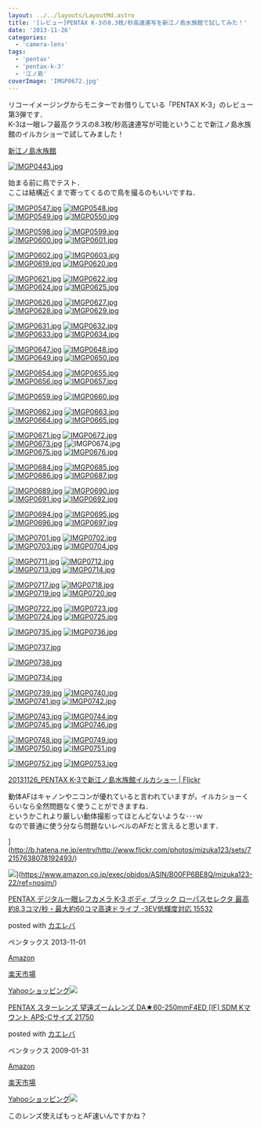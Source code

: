 ```yaml
---
layout: ../../layouts/LayoutMd.astro
title: '[レビュー]PENTAX K-3の8.3枚/秒高速連写を新江ノ島水族館で試してみた！'
date: '2013-11-26'
categories:
  - 'camera-lens'
tags:
  - 'pentax'
  - 'pentax-k-3'
  - '江ノ島'
coverImage: 'IMGP0672.jpg'
---
```


リコーイメージングからモニターでお借りしている「PENTAX K-3」のレビュー第3弾です．  
K-3は一眼レフ最高クラスの8.3枚/秒高速連写が可能ということで新江ノ島水族館のイルカショーで試してみました！

[新江ノ島水族館](https://www.enosui.com/)

[![IMGP0443.jpg](/archive/images/11066634373_16834079ec_b.jpg)](http://www.flickr.com/photos/67522130@N08/11066634373/ 'IMGP0443.jpg')

始まる前に鳥でテスト．  
ここは結構近くまで寄ってくるので鳥を撮るのもいいですね．

[![IMGP0547.jpg](/archive/images/11066586524_050a3dbc1c.jpg)](http://www.flickr.com/photos/67522130@N08/11066586524/ 'IMGP0547.jpg')
[![IMGP0548.jpg](/archive/images/11066565596_4e005a115f.jpg)](http://www.flickr.com/photos/67522130@N08/11066565596/ 'IMGP0548.jpg')  
[![IMGP0549.jpg](/archive/images/11066568546_d28112d88f.jpg)](http://www.flickr.com/photos/67522130@N08/11066568546/ 'IMGP0549.jpg')
[![IMGP0550.jpg](/archive/images/11066570676_2295c108d6.jpg)](http://www.flickr.com/photos/67522130@N08/11066570676/ 'IMGP0550.jpg')

[![IMGP0598.jpg](/archive/images/11066573926_8b3e6d44b5.jpg)](http://www.flickr.com/photos/67522130@N08/11066573926/ 'IMGP0598.jpg')
[![IMGP0599.jpg](/archive/images/11066601714_c0216398d8.jpg)](http://www.flickr.com/photos/67522130@N08/11066601714/ 'IMGP0599.jpg')  
[![IMGP0600.jpg](/archive/images/11066655663_a9ef700983.jpg)](http://www.flickr.com/photos/67522130@N08/11066655663/ 'IMGP0600.jpg')
[![IMGP0601.jpg](/archive/images/11066660933_b39c73a7f0.jpg)](http://www.flickr.com/photos/67522130@N08/11066660933/ 'IMGP0601.jpg')

[![IMGP0602.jpg](/archive/images/11066496155_8f51b6b77a.jpg)](http://www.flickr.com/photos/67522130@N08/11066496155/ 'IMGP0602.jpg')
[![IMGP0603.jpg](/archive/images/11066616004_9fb7a7a238.jpg)](http://www.flickr.com/photos/67522130@N08/11066616004/ 'IMGP0603.jpg')  
[![IMGP0619.jpg](/archive/images/11066669553_87ce8281c5.jpg)](http://www.flickr.com/photos/67522130@N08/11066669553/ 'IMGP0619.jpg')
[![IMGP0620.jpg](/archive/images/11066597066_6b5222f739.jpg)](http://www.flickr.com/photos/67522130@N08/11066597066/ 'IMGP0620.jpg')

[![IMGP0621.jpg](/archive/images/11066624844_0c7a7c0b15.jpg)](http://www.flickr.com/photos/67522130@N08/11066624844/ 'IMGP0621.jpg')
[![IMGP0622.jpg](/archive/images/11066679253_78eea085c1.jpg)](http://www.flickr.com/photos/67522130@N08/11066679253/ 'IMGP0622.jpg')  
[![IMGP0624.jpg](/archive/images/11066515735_f226f73130.jpg)](http://www.flickr.com/photos/67522130@N08/11066515735/ 'IMGP0624.jpg')
[![IMGP0625.jpg](/archive/images/11066687513_4d4377aea8.jpg)](http://www.flickr.com/photos/67522130@N08/11066687513/ 'IMGP0625.jpg')

[![IMGP0626.jpg](/archive/images/11066690763_e428cf44f5.jpg)](http://www.flickr.com/photos/67522130@N08/11066690763/ 'IMGP0626.jpg')
[![IMGP0627.jpg](/archive/images/11066693033_079324ed2f.jpg)](http://www.flickr.com/photos/67522130@N08/11066693033/ 'IMGP0627.jpg')  
[![IMGP0628.jpg](/archive/images/11066697893_b8a78833ba.jpg)](http://www.flickr.com/photos/67522130@N08/11066697893/ 'IMGP0628.jpg')
[![IMGP0629.jpg](/archive/images/11066650344_08efff80cb.jpg)](http://www.flickr.com/photos/67522130@N08/11066650344/ 'IMGP0629.jpg')

[![IMGP0631.jpg](/archive/images/11066632946_314fbbb096.jpg)](http://www.flickr.com/photos/67522130@N08/11066632946/ 'IMGP0631.jpg')
[![IMGP0632.jpg](/archive/images/11066635506_68c231f647.jpg)](http://www.flickr.com/photos/67522130@N08/11066635506/ 'IMGP0632.jpg')  
[![IMGP0633.jpg](/archive/images/11066662184_2d7868635d.jpg)](http://www.flickr.com/photos/67522130@N08/11066662184/ 'IMGP0633.jpg')
[![IMGP0634.jpg](/archive/images/11066641666_151e6d2956.jpg)](http://www.flickr.com/photos/67522130@N08/11066641666/ 'IMGP0634.jpg')

[![IMGP0647.jpg](/archive/images/11066552385_8bd2e3e347.jpg)](http://www.flickr.com/photos/67522130@N08/11066552385/ 'IMGP0647.jpg')
[![IMGP0648.jpg](/archive/images/11066671704_42f99f1600.jpg)](http://www.flickr.com/photos/67522130@N08/11066671704/ 'IMGP0648.jpg')  
[![IMGP0649.jpg](/archive/images/11066651926_1f62120878.jpg)](http://www.flickr.com/photos/67522130@N08/11066651926/ 'IMGP0649.jpg')
[![IMGP0650.jpg](/archive/images/11066562925_61d1835146.jpg)](http://www.flickr.com/photos/67522130@N08/11066562925/ 'IMGP0650.jpg')

[![IMGP0654.jpg](/archive/images/11066692064_d061cfcf09.jpg)](http://www.flickr.com/photos/67522130@N08/11066692064/ 'IMGP0654.jpg')
[![IMGP0655.jpg](/archive/images/11066747793_63276e33b4.jpg)](http://www.flickr.com/photos/67522130@N08/11066747793/ 'IMGP0655.jpg')  
[![IMGP0656.jpg](/archive/images/11066676476_a373ba4ace.jpg)](http://www.flickr.com/photos/67522130@N08/11066676476/ 'IMGP0656.jpg')
[![IMGP0657.jpg](/archive/images/11066754673_d57af14aa7.jpg)](http://www.flickr.com/photos/67522130@N08/11066754673/ 'IMGP0657.jpg')

[![IMGP0659.jpg](/archive/images/11066761273_e24f3b3d6d.jpg)](http://www.flickr.com/photos/67522130@N08/11066761273/ 'IMGP0659.jpg')
[![IMGP0660.jpg](/archive/images/11066710724_7d1306ae26.jpg)](http://www.flickr.com/photos/67522130@N08/11066710724/ 'IMGP0660.jpg')

[![IMGP0662.jpg](/archive/images/11066769743_e09ab49bae.jpg)](http://www.flickr.com/photos/67522130@N08/11066769743/ 'IMGP0662.jpg')
[![IMGP0663.jpg](/archive/images/11066776083_fe338c4cfc.jpg)](http://www.flickr.com/photos/67522130@N08/11066776083/ 'IMGP0663.jpg')  
[![IMGP0664.jpg](/archive/images/11066780333_2a9b3cc3d5.jpg)](http://www.flickr.com/photos/67522130@N08/11066780333/ 'IMGP0664.jpg')
[![IMGP0665.jpg](/archive/images/11066708036_d1afabf8cb.jpg)](http://www.flickr.com/photos/67522130@N08/11066708036/ 'IMGP0665.jpg')

[![IMGP0671.jpg](/archive/images/11066623645_7818d6d749.jpg)](http://www.flickr.com/photos/67522130@N08/11066623645/ 'IMGP0671.jpg')
[![IMGP0672.jpg](/archive/images/11066741724_580b1919a7.jpg)](http://www.flickr.com/photos/67522130@N08/11066741724/ 'IMGP0672.jpg')  
[![IMGP0673.jpg](/archive/images/11066799133_32122f37e2.jpg)](http://www.flickr.com/photos/67522130@N08/11066799133/ 'IMGP0673.jpg')
[![IMGP0674.jpg](/archive/images/11066725316_01a4b653de.jpg)  
[![IMGP0675.jpg](/archive/images/11066803773_df080fcb13.jpg)](http://www.flickr.com/photos/67522130@N08/11066803773/ 'IMGP0675.jpg')
[![IMGP0676.jpg](/archive/images/11066635795_1e3e9eac28.jpg)](http://www.flickr.com/photos/67522130@N08/11066635795/ 'IMGP0676.jpg')

[![IMGP0684.jpg](/archive/images/11066811643_4291d44a19.jpg)](http://www.flickr.com/photos/67522130@N08/11066811643/ 'IMGP0684.jpg')
[![IMGP0685.jpg](/archive/images/11066644665_844b0df9e5.jpg)](http://www.flickr.com/photos/67522130@N08/11066644665/ 'IMGP0685.jpg')  
[![IMGP0686.jpg](/archive/images/11066816873_731bb7f41d.jpg)](http://www.flickr.com/photos/67522130@N08/11066816873/ 'IMGP0686.jpg')
[![IMGP0687.jpg](/archive/images/11066819913_cef1647e7d.jpg)](http://www.flickr.com/photos/67522130@N08/11066819913/ 'IMGP0687.jpg')

[![IMGP0689.jpg](/archive/images/11066749556_c6a9173bac.jpg)](http://www.flickr.com/photos/67522130@N08/11066749556/ 'IMGP0689.jpg')
[![IMGP0690.jpg](/archive/images/11066773954_10a7c51f2b.jpg)](http://www.flickr.com/photos/67522130@N08/11066773954/ 'IMGP0690.jpg')  
[![IMGP0691.jpg](/archive/images/11066831663_a9122f7a92.jpg)](http://www.flickr.com/photos/67522130@N08/11066831663/ 'IMGP0691.jpg')
[![IMGP0692.jpg](/archive/images/11066663955_740f6289a7.jpg)](http://www.flickr.com/photos/67522130@N08/11066663955/ 'IMGP0692.jpg')

[![IMGP0694.jpg](/archive/images/11066839493_1d426b8c6a.jpg)](http://www.flickr.com/photos/67522130@N08/11066839493/ 'IMGP0694.jpg')
[![IMGP0695.jpg](/archive/images/11066672295_112af8d74d.jpg)](http://www.flickr.com/photos/67522130@N08/11066672295/ 'IMGP0695.jpg')  
[![IMGP0696.jpg](/archive/images/11066770996_9102032a85.jpg)](http://www.flickr.com/photos/67522130@N08/11066770996/ 'IMGP0696.jpg')
[![IMGP0697.jpg](/archive/images/11066850103_a09a82f85f.jpg)](http://www.flickr.com/photos/67522130@N08/11066850103/ 'IMGP0697.jpg')

[![IMGP0701.jpg](/archive/images/11066801474_57655cdb78.jpg)](http://www.flickr.com/photos/67522130@N08/11066801474/ 'IMGP0701.jpg')
[![IMGP0702.jpg](/archive/images/11066689955_c98db06720.jpg)](http://www.flickr.com/photos/67522130@N08/11066689955/ 'IMGP0702.jpg')  
[![IMGP0703.jpg](/archive/images/11066806984_5fbf67e103.jpg)](http://www.flickr.com/photos/67522130@N08/11066806984/ 'IMGP0703.jpg')
[![IMGP0704.jpg](/archive/images/11066790376_3dd2b53f1f.jpg)](http://www.flickr.com/photos/67522130@N08/11066790376/ 'IMGP0704.jpg')

[![IMGP0711.jpg](/archive/images/11066815184_2306c38bae.jpg)](http://www.flickr.com/photos/67522130@N08/11066815184/ 'IMGP0711.jpg')
[![IMGP0712.jpg](/archive/images/11066798556_2b4b554f7b.jpg)](http://www.flickr.com/photos/67522130@N08/11066798556/ 'IMGP0712.jpg')  
[![IMGP0713.jpg](/archive/images/11066801036_327e1da101.jpg)](http://www.flickr.com/photos/67522130@N08/11066801036/ 'IMGP0713.jpg')
[![IMGP0714.jpg](/archive/images/11066879733_4f58e96de4.jpg)](http://www.flickr.com/photos/67522130@N08/11066879733/ 'IMGP0714.jpg')

[![IMGP0717.jpg](/archive/images/11066716355_04e31a92a6.jpg)](http://www.flickr.com/photos/67522130@N08/11066716355/ 'IMGP0717.jpg')
[![IMGP0718.jpg](/archive/images/11066891053_8cb46be48e.jpg)](http://www.flickr.com/photos/67522130@N08/11066891053/ 'IMGP0718.jpg')  
[![IMGP0719.jpg](/archive/images/11066721365_b1ba053d04.jpg)](http://www.flickr.com/photos/67522130@N08/11066721365/ 'IMGP0719.jpg')
[![IMGP0720.jpg](/archive/images/11066819546_d8abe97d47.jpg)](http://www.flickr.com/photos/67522130@N08/11066819546/ 'IMGP0720.jpg')

[![IMGP0722.jpg](/archive/images/11066846944_acb1530fd0.jpg)](http://www.flickr.com/photos/67522130@N08/11066846944/ 'IMGP0722.jpg')
[![IMGP0723.jpg](/archive/images/11066849184_4360dd4fec.jpg)](http://www.flickr.com/photos/67522130@N08/11066849184/ 'IMGP0723.jpg')  
[![IMGP0724.jpg](/archive/images/11066852234_b4f23c784b.jpg)](http://www.flickr.com/photos/67522130@N08/11066852234/ 'IMGP0724.jpg')
[![IMGP0725.jpg](/archive/images/11066835556_ec207c40e5.jpg)](http://www.flickr.com/photos/67522130@N08/11066835556/ 'IMGP0725.jpg')

[![IMGP0735.jpg](/archive/images/11066859724_e2bc67bbe3.jpg)](http://www.flickr.com/photos/67522130@N08/11066859724/ 'IMGP0735.jpg')
[![IMGP0736.jpg](/archive/images/11066919123_ef523a86fe.jpg)](http://www.flickr.com/photos/67522130@N08/11066919123/ 'IMGP0736.jpg')

[![IMGP0737.jpg](/archive/images/11066845946_2c3aa4323a_b.jpg)](http://www.flickr.com/photos/67522130@N08/11066845946/ 'IMGP0737.jpg')

[![IMGP0738.jpg](/archive/images/11066753985_3bfc0db6e9_b.jpg)](http://www.flickr.com/photos/67522130@N08/11066753985/ 'IMGP0738.jpg')

[![IMGP0734.jpg](/archive/images/11066800285_a749ae521b_b.jpg)](http://www.flickr.com/photos/67522130@N08/11066800285/ 'IMGP0734.jpg')

[![IMGP0739.jpg](/archive/images/11066896896_d25a4f89e2.jpg)](http://www.flickr.com/photos/67522130@N08/11066896896/ 'IMGP0739.jpg')
[![IMGP0740.jpg](/archive/images/11066975953_5e4b6deffb.jpg)](http://www.flickr.com/photos/67522130@N08/11066975953/ 'IMGP0740.jpg')  
[![IMGP0741.jpg](/archive/images/11066901616_86f0235b75.jpg)](http://www.flickr.com/photos/67522130@N08/11066901616/ 'IMGP0741.jpg')
[![IMGP0742.jpg](/archive/images/11066810985_6be4532933.jpg)](http://www.flickr.com/photos/67522130@N08/11066810985/ 'IMGP0742.jpg')

[![IMGP0743.jpg](/archive/images/11066926854_9fc423cfab.jpg)](http://www.flickr.com/photos/67522130@N08/11066926854/ 'IMGP0743.jpg')
[![IMGP0744.jpg](/archive/images/11066817855_99df043c2b.jpg)](http://www.flickr.com/photos/67522130@N08/11066817855/ 'IMGP0744.jpg')  
[![IMGP0745.jpg](/archive/images/11066934844_3b8644e8cd.jpg)](http://www.flickr.com/photos/67522130@N08/11066934844/ 'IMGP0745.jpg')
[![IMGP0746.jpg](/archive/images/11066825355_08ee4d41d8.jpg)](http://www.flickr.com/photos/67522130@N08/11066825355/ 'IMGP0746.jpg')

[![IMGP0748.jpg](/archive/images/11066942554_50305b074d.jpg)](http://www.flickr.com/photos/67522130@N08/11066942554/ 'IMGP0748.jpg')
[![IMGP0749.jpg](/archive/images/11066832845_b4635838bc.jpg)](http://www.flickr.com/photos/67522130@N08/11066832845/ 'IMGP0749.jpg')  
[![IMGP0750.jpg](/archive/images/11066949674_4eaced6047.jpg)](http://www.flickr.com/photos/67522130@N08/11066949674/ 'IMGP0750.jpg')
[![IMGP0751.jpg](/archive/images/11066953314_9bdd84c09c.jpg)](http://www.flickr.com/photos/67522130@N08/11066953314/ 'IMGP0751.jpg')

[![IMGP0752.jpg](/archive/images/11066844425_e0ef15ef7f.jpg)](http://www.flickr.com/photos/67522130@N08/11066844425/ 'IMGP0752.jpg')
[![IMGP0753.jpg](/archive/images/11066960014_e41587808e.jpg)](http://www.flickr.com/photos/67522130@N08/11066960014/ 'IMGP0753.jpg')

[20131126_PENTAX K\-3で新江ノ島水族館イルカショー \| Flickr](https://www.flickr.com/photos/mizuka123/sets/72157638078192493/)

動体AFはキャノンやニコンが優れていると言われていますが，イルカショーくらいなら全然問題なく使うことができますね．  
というかこれより厳しい動体撮影ってほとんどないような･･･ｗ  
なので普通に使う分なら問題ないレベルのAFだと言えると思います．

](http://b.hatena.ne.jp/entry/http://www.flickr.com/photos/mizuka123/sets/72157638078192493/)

[](http://b.hatena.ne.jp/entry/http://www.flickr.com/photos/mizuka123/sets/72157638078192493/)

[](http://b.hatena.ne.jp/entry/http://www.flickr.com/photos/mizuka123/sets/72157638078192493/)![](/archive/images/51LnoCaWktL._SL160_.jpg)](https://www.amazon.co.jp/exec/obidos/ASIN/B00FP6BE8Q/mizuka123-22/ref=nosim/)

[PENTAX デジタル一眼レフカメラ K-3 ボディ ブラック ローパスセレクタ 最高約8.3コマ/秒・最大約60コマ高速ドライブ -3EV低輝度対応 15532](https://www.amazon.co.jp/exec/obidos/ASIN/B00FP6BE8Q/mizuka123-22/ref=nosim/)

posted with [カエレバ](http://kaereba.com)

ペンタックス 2013-11-01

[Amazon](http://www.amazon.co.jp/gp/search?keywords=K-3%20%83%8D%81%5B%83p%83X%83Z%83%8C%83N%83%5E&__mk_ja_JP=%83J%83%5E%83J%83i&tag=mizuka123-22 'アマゾン')

[楽天市場](http://hb.afl.rakuten.co.jp/hgc/032b53ee.4b34c5ee.0f4a541e.f440145e/?pc=http%3A%2F%2Fsearch.rakuten.co.jp%2Fsearch%2Fmall%2FK-3%2520%25E3%2583%25AD%25E3%2583%25BC%25E3%2583%2591%25E3%2582%25B9%25E3%2582%25BB%25E3%2583%25AC%25E3%2582%25AF%25E3%2582%25BF%2F-%2Ff.1-p.1-s.1-sf.0-st.A-v.2%3Fx%3D0%26scid%3Daf_ich_link_urltxt%26m%3Dhttp%3A%2F%2Fm.rakuten.co.jp%2F '楽天市場')

[Yahooショッピング![](/archive/images/4146rtZxqoL._SL160_.jpg)](//ck.jp.ap.valuecommerce.com/servlet/referral?sid=3066752&pid=881990642&vc_url=http%3A%2F%2Fshopping.search.yahoo.co.jp%2Fsearch%3FuIv%3Don%26ei%3DUTF-8%26tab_ex%3Dcommerce%26slider%3D0%26va%3DK-3%2520%25E3%2583%25AD%25E3%2583%25BC%25E3%2583%2591%25E3%2582%25B9%25E3%2582%25BB%25E3%2583%25AC%25E3%2582%25AF%25E3%2582%25BF 'Yahooショッピング')

[PENTAX スターレンズ 望遠ズームレンズ DA★60-250mmF4ED \[IF\] SDM Kマウント APS-Cサイズ 21750](https://www.amazon.co.jp/exec/obidos/ASIN/B001GNBLT4/mizuka123-22/ref=nosim/)

posted with [カエレバ](http://kaereba.com)

ペンタックス 2009-01-31

[Amazon](http://www.amazon.co.jp/gp/search?keywords=mmF4ED&__mk_ja_JP=%83J%83%5E%83J%83i&tag=mizuka123-22 'アマゾン')

[楽天市場](http://hb.afl.rakuten.co.jp/hgc/032b53ee.4b34c5ee.0f4a541e.f440145e/?pc=http%3A%2F%2Fsearch.rakuten.co.jp%2Fsearch%2Fmall%2FmmF4ED%2F-%2Ff.1-p.1-s.1-sf.0-st.A-v.2%3Fx%3D0%26scid%3Daf_ich_link_urltxt%26m%3Dhttp%3A%2F%2Fm.rakuten.co.jp%2F '楽天市場')

[Yahooショッピング![](//ad.jp.ap.valuecommerce.com/servlet/gifbanner?sid=3066752&pid=881990642)](//ck.jp.ap.valuecommerce.com/servlet/referral?sid=3066752&pid=881990642&vc_url=http%3A%2F%2Fshopping.search.yahoo.co.jp%2Fsearch%3FuIv%3Don%26ei%3DUTF-8%26tab_ex%3Dcommerce%26slider%3D0%26va%3DmmF4ED 'Yahooショッピング')

このレンズ使えばもっとAF速いんですかね？
